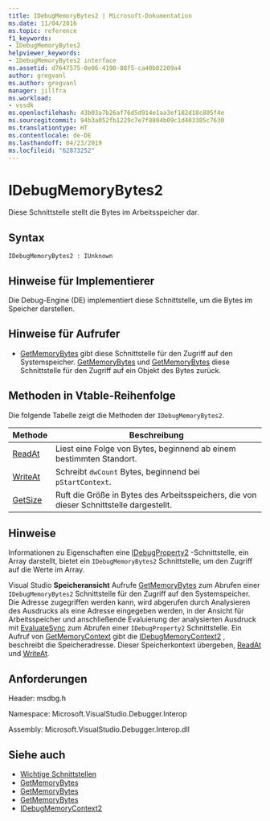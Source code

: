 ```yaml
---
title: IDebugMemoryBytes2 | Microsoft-Dokumentation
ms.date: 11/04/2016
ms.topic: reference
f1_keywords:
- IDebugMemoryBytes2
helpviewer_keywords:
- IDebugMemoryBytes2 interface
ms.assetid: d7647575-0e06-4190-88f5-ca40b82209a4
author: gregvanl
ms.author: gregvanl
manager: jillfra
ms.workload:
- vssdk
ms.openlocfilehash: 43b03a7b26af76d5d914e1aa3ef182d18c805f4e
ms.sourcegitcommit: 94b3a052fb1229c7e7f8804b09c1d403385c7630
ms.translationtype: HT
ms.contentlocale: de-DE
ms.lasthandoff: 04/23/2019
ms.locfileid: "62873252"
---
```

# <a name="idebugmemorybytes2"></a>IDebugMemoryBytes2
Diese Schnittstelle stellt die Bytes im Arbeitsspeicher dar.

## <a name="syntax"></a>Syntax

```
IDebugMemoryBytes2 : IUnknown
```

## <a name="notes-for-implementers"></a>Hinweise für Implementierer
 Die Debug-Engine (DE) implementiert diese Schnittstelle, um die Bytes im Speicher darstellen.

## <a name="notes-for-callers"></a>Hinweise für Aufrufer
- [GetMemoryBytes](../../../extensibility/debugger/reference/idebugprogram2-getmemorybytes.md) gibt diese Schnittstelle für den Zugriff auf den Systemspeicher. [GetMemoryBytes](../../../extensibility/debugger/reference/idebugproperty2-getmemorybytes.md) und [GetMemoryBytes](../../../extensibility/debugger/reference/idebugreference2-getmemorybytes.md) diese Schnittstelle für den Zugriff auf ein Objekt des Bytes zurück.

## <a name="methods-in-vtable-order"></a>Methoden in Vtable-Reihenfolge
 Die folgende Tabelle zeigt die Methoden der `IDebugMemoryBytes2`.

|Methode|Beschreibung|
|------------|-----------------|
|[ReadAt](../../../extensibility/debugger/reference/idebugmemorybytes2-readat.md)|Liest eine Folge von Bytes, beginnend ab einem bestimmten Standort.|
|[WriteAt](../../../extensibility/debugger/reference/idebugmemorybytes2-writeat.md)|Schreibt `dwCount` Bytes, beginnend bei `pStartContext`.|
|[GetSize](../../../extensibility/debugger/reference/idebugmemorybytes2-getsize.md)|Ruft die Größe in Bytes des Arbeitsspeichers, die von dieser Schnittstelle dargestellt.|

## <a name="remarks"></a>Hinweise
 Informationen zu Eigenschaften eine [IDebugProperty2](../../../extensibility/debugger/reference/idebugproperty2.md) -Schnittstelle, ein Array darstellt, bietet ein `IDebugMemoryBytes2` Schnittstelle, um den Zugriff auf die Werte im Array.

 Visual Studio **Speicheransicht** Aufrufe [GetMemoryBytes](../../../extensibility/debugger/reference/idebugprogram2-getmemorybytes.md) zum Abrufen einer `IDebugMemoryBytes2` Schnittstelle für den Zugriff auf den Systemspeicher. Die Adresse zugegriffen werden kann, wird abgerufen durch Analysieren des Ausdrucks als eine Adresse eingegeben werden, in der Ansicht für Arbeitsspeicher und anschließende Evaluierung der analysierten Ausdruck mit [EvaluateSync](../../../extensibility/debugger/reference/idebugexpression2-evaluatesync.md) zum Abrufen einer `IDebugProperty2` Schnittstelle. Ein Aufruf von [GetMemoryContext](../../../extensibility/debugger/reference/idebugproperty2-getmemorycontext.md) gibt die [IDebugMemoryContext2](../../../extensibility/debugger/reference/idebugmemorycontext2.md) , beschreibt die Speicheradresse. Dieser Speicherkontext übergeben, [ReadAt](../../../extensibility/debugger/reference/idebugmemorybytes2-readat.md) und [WriteAt](../../../extensibility/debugger/reference/idebugmemorybytes2-writeat.md).

## <a name="requirements"></a>Anforderungen
 Header: msdbg.h

 Namespace: Microsoft.VisualStudio.Debugger.Interop

 Assembly: Microsoft.VisualStudio.Debugger.Interop.dll

## <a name="see-also"></a>Siehe auch
- [Wichtige Schnittstellen](../../../extensibility/debugger/reference/core-interfaces.md)
- [GetMemoryBytes](../../../extensibility/debugger/reference/idebugprogram2-getmemorybytes.md)
- [GetMemoryBytes](../../../extensibility/debugger/reference/idebugproperty2-getmemorybytes.md)
- [GetMemoryBytes](../../../extensibility/debugger/reference/idebugreference2-getmemorybytes.md)
- [IDebugMemoryContext2](../../../extensibility/debugger/reference/idebugmemorycontext2.md)